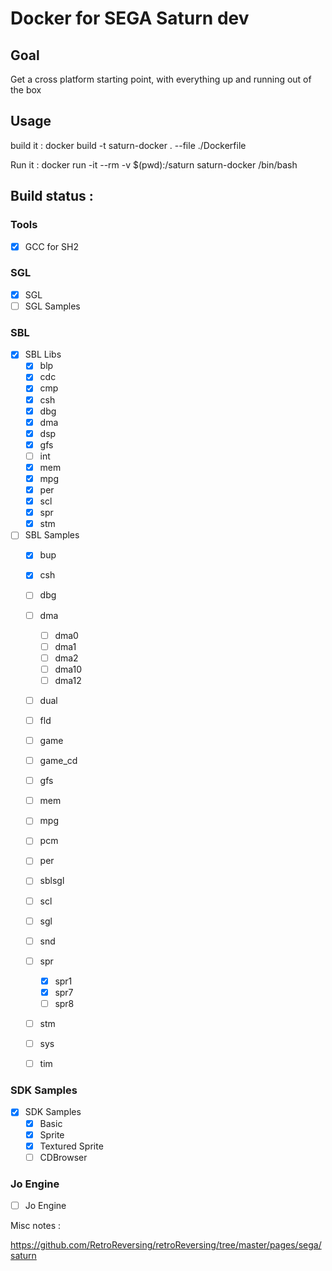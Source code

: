 # Docker for SEGA Saturn dev

## Goal

Get a cross platform starting point, with everything up and running out of the box

## Usage

build it : 
docker build -t saturn-docker . --file ./Dockerfile

Run it :
docker run -it --rm -v $(pwd):/saturn saturn-docker /bin/bash

## Build status :

### Tools 
- [x] GCC for SH2

### SGL
- [x] SGL
- [ ] SGL Samples

### SBL
- [x] SBL Libs
  - [x] blp
  - [x] cdc
  - [x] cmp
  - [x] csh
  - [x] dbg
  - [x] dma
  - [x] dsp
  - [x] gfs
  - [ ] int
  - [x] mem
  - [x] mpg
  - [x] per
  - [x] scl
  - [x] spr
  - [x] stm
- [ ] SBL Samples
  - [x] bup
  - [x] csh
  - [ ] dbg
  - [ ] dma
    - [ ] dma0
    - [ ] dma1
    - [ ] dma2
    - [ ] dma10
    - [ ] dma12 
  - [ ] dual
  - [ ] fld
  - [ ] game
  - [ ] game_cd
  - [ ] gfs
  - [ ] mem
  - [ ] mpg
  - [ ] pcm
  - [ ] per
  - [ ] sblsgl
  - [ ] scl
  - [ ] sgl
  - [ ] snd
  - [ ] spr
    - [x] spr1
    - [x] spr7
    - [ ] spr8
  - [ ] stm
  - [ ] sys
  - [ ] tim


### SDK Samples
- [x] SDK Samples
  - [x] Basic
  - [x] Sprite
  - [x] Textured Sprite
  - [ ] CDBrowser

### Jo Engine
- [ ] Jo Engine


Misc notes :

https://github.com/RetroReversing/retroReversing/tree/master/pages/sega/saturn
